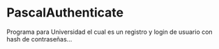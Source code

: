 # PascalAuthenticate
Programa para Universidad el cual es un registro y login de usuario con hash de contraseñas...
